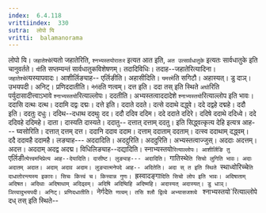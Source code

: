 ```yaml
---
index:  6.4.118
vrittiindex:  330
sutra:  लोपो यि
vritti:  balamanorama 
---
```


लोपो यि। `जहातेश्चे`त्यतो जहातेरिति, `श्नभ्यस्तयोरातःर` इत्यत आत इति, `अत उत्सार्वधातुके` इत्यतः सार्वधातुके इति चानुवर्तते। `यी`ति सप्तम्यन्तं सार्वधातुकविशेषणम्। तदादिविधिः। तदाह--जहातेरित्यादिना। `जहातेश्चे`त्यस्यापवादः। आशीर्लिङ्याह-- एर्लिङीति। अहासीदिति। `यमरमे`ति सगिटौ। अहास्यत्। डु दाञ्। उभयपदी। अनिट्। प्रणिददातीति। `नेर्गदे`ति णत्वम्। दत्त इति। ददा तस् इति स्थिते `अघो`रिति पर्युदासादीत्त्वाऽभावे `श्नाभ्यस्तयो`रित्याल्लोपः। ददतीति। अभ्यस्तत्वाददादेशे `श्नाभ्यस्तयो`रित्याल्लोप इति भावः। ददासि दत्थः दत्थ। ददामि दद्वः दद्मः। दत्ते इति। ददाते ददते। दत्से ददाथे दद्ध्वे। ददे दद्वहे दद्महे। ददौ इति। ददतुः दधुः। ददिथ--दधाथ ददथुः दद। ददौ ददिव ददिम। ददे ददाते ददिरे। ददिषे ददाथे ददिध्वे। ददे ददिवहे ददिमहे। दाता। दास्यति दास्यते। ददातु-- दत्तात् दत्ताम् ददतु। इति सिद्ध्वत्कृत्य देहि इत्यत्र आह--- घ्वसोरिति। दत्तात् दत्तम् दत्त। ददानि ददाव ददाम। दत्ताम् ददाताम् ददताम्। दत्स्व ददाथाम् दद्ध्वम्। ददै ददावहै ददामहै। लङ्याह--- अददादिति। अददुरिति। अददुरिति। अभ्यस्तत्वाज्जुस्। अददाः अदत्तम्। अदत्त। अददाम् अदद्व अदद्म। विधिलिङ्याह--दद्यादिति। स्नाभ्यस्तयो`रित्याल्लोपः। आशीर्लिङि तु `एर्लिङी`त्येत्त्वमभिप्रेत्य आह--देयादिति। दासीष्ट। लुङ्याह--- अदादिति। `गातिस्थे`ति सिचो लुगिति भावः। अदाः अदातम् अदात। अदाम् अदाव अदाम। लुङ्यात्मनेपदे आह-- अदितेति। अदा स् त इति स्थिते `स्थाध्वोरिच्चे`ति दाधातोरन्त्यस्य इकारः। सिचः कित्त्वं च। कित्त्वान्न गुणः। `ह्रस्वादङ्गा`दिति सिचो लोप इति भावः। अदिषाताम् अदिषत। अदिथाः अदिषाथाम् अदिढ्वम्। अदिषि अदिष्विहि अदिष्महि। अदास्यत् अदास्यत्। डु धाञ्। ञित्त्वादुभयपदी। अनिट्। प्रणिदधातीति। `नेर्गदे`ति णत्वम्। तसि श्लौ द्वित्वे अभ्यासजश्त्वे ` श्नाभ्यस्तयो`रित्याल्लोपे दध् तस् इति स्थिते--

